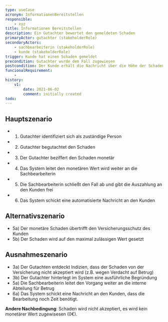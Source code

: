 ```yaml
---
type: useCase
acronym: InformationenBereitstellen
responsible: 
    - xyz
title: Informationen Bereitstellen
description: Ein Gutachter bewertet den gemeldeten Schaden
primaryActor: gutachter (stakeholderRole)
secondaryActors:
    - sachbearbeiterin (stakeholderRole)
    - kunde (stakeholderRole)    
trigger: Kunde hat einen Schaden gemeldet
precondition: Gutachter wurde dem Fall zugewiesen
postcondition: Der Kunde erhält die Nachricht über die Höhe der Schadensbewertung
funcionalRequirement: 
    - 
history:
    v1:
        date: 2021-06-02
        comment: initially created
todo: 
---
```



## Hauptszenario

* 1) Gutachter identifiziert sich als zuständige Person
* 2) Gutachter begutachtet den Schaden
* 3) Der Gutachter beziffert den Schaden monetär 
* 4) Das System leitet den monetären Wert wird weiter an die Sachbearbeiterin
* 5) Die Sachbearbeiterin schließt den Fall ab und gibt die Auszahlung an den Kunden frei
* 6) Das System schickt eine automatisierte Nachricht an den Kunden 

## Alternativszenario

* 5a) Der monetäre Schaden übertrifft den Versicherungsschutz des Kunden
* 5b) Der Schaden wird auf den maximal zulässigen Wert gesetzt

## Ausnahmeszenario 

* 3a) Der Gutachten entdeckt Indizien, dass der Schaden von der Versicherung nicht akzeptiert wird (z.B. wegen Verdacht auf Betrug)
* 3b) Der Gutachter hinterlegt im System eine ausführliche Begründung
* 5a) Die Sachbearbeiterin leitet den Vorgang weiter an die interne Abteilung für Betrug
* 6a) Das System schickt eine Nachricht an den Kunden, dass die Bearbeitung noch Zeit benötigt. 

**Andere Nachbedingung**: Schaden wird nicht akzeptiert, es wird kein monetärer Wert zugewisesen (0€).




